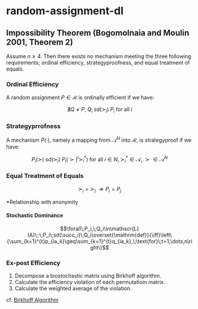 # random-assignment-dl


## Impossibility Theorem (Bogomolnaia and Moulin 2001, Theorem 2)
Assume $n\geq 4$. Then there exists no mechanism meeting the three following requirements; ordinal efficiency, strategyproofness, and equal treatment of equals. 

### Ordinal Efficiency
A random assignment $P\in\mathscr{R}$ is ordinally efficient if we have:
```math
\nexists Q\neq P,\;Q_i\;sd(\succ_i)\;P_i\;\text{for all}\;i
```

### Strategyprrofness
A mechanism $P(\cdot)$, namely a mapping from $\mathscr{A}^N$ into $\mathscr{R}$, is strategyproof if we have:
```math
P_i(\succ)\;sd(\succ_i)\;P_i(\succ|^i\succ_i^*)\;\text{for all}\;i\in N,\;\succ_i^*\in\mathscr{A},\;\succ\in\mathscr{A}^N
```

### Equal Treatment of Equals
```math
\succ_i=\succ_j\;\Rightarrow P_i=P_j
```
*Relationship with anonymity

#### Stochastic Dominance
```math
\forall\;P_i,\;Q_i\in\mathscr{L}(A)\;:\;P_i\;sd(\succ_i)\;Q_i\overset{\mathrm{def}}{\iff}\left\{\sum_{k=1}^{t}p_{ia_k}\geq\sum_{k=1}^{t}q_{ia_k},\;\text{for}\;t=1,\dots,n\right\}
```

### Ex-post Efficiency
1. Decompose a biostochastic matrix using Birkhoff algorithm. 
2. Calculate the efficiency violation of each permutatioin matrix. 
3. Calculate the weighted average of the violation. 

cf. [Birkhoff Algorithm](https://en.wikipedia.org/wiki/Birkhoff_algorithm)
